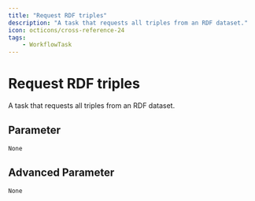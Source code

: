 ```yaml
---
title: "Request RDF triples"
description: "A task that requests all triples from an RDF dataset."
icon: octicons/cross-reference-24
tags: 
    - WorkflowTask
---
```

# Request RDF triples
<!-- This file was generated - DO NOT CHANGE IT MANUALLY -->



A task that requests all triples from an RDF dataset.


## Parameter

`None`

## Advanced Parameter

`None`